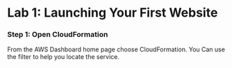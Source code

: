 # Lab 1: Launching Your First Website

### Step 1: Open CloudFormation
From the AWS Dashboard home page choose CloudFormation. You Can use the filter to help you locate the service.

<!--stackedit_data:
eyJoaXN0b3J5IjpbLTEzODUxMTkxOV19
-->